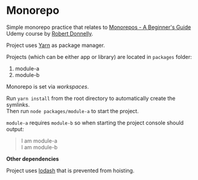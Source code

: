 # Monorepo

Simple monorepo practice that relates to [Monorepos - A Beginner's Guide](https://www.udemy.com/course/monorepos-a-beginners-guide) Udemy course by [Robert Donnelly](https://www.udemy.com/user/robert-donnelly-6).

Project uses [Yarn](https://classic.yarnpkg.com) as package manager.

Projects (which can be either app or library) are located in `packages` folder:

1. module-a
1. module-b

Monorepo is set via _workspaces_.

Run `yarn install` from the root directory to automatically create the symlinks.  
Then run `node packages/module-a` to start the project.

`module-a` requires `module-b` so when starting the project console should output:

> I am module-a  
> I am module-b

**Other dependencies**

Project uses [lodash](https://github.com/lodash/lodash) that is prevented from hoisting.
